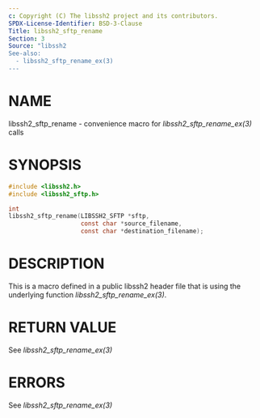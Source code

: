 ```yaml
---
c: Copyright (C) The libssh2 project and its contributors.
SPDX-License-Identifier: BSD-3-Clause
Title: libssh2_sftp_rename
Section: 3
Source: "libssh2
See-also:
  - libssh2_sftp_rename_ex(3)
---
```


# NAME

libssh2_sftp_rename - convenience macro for *libssh2_sftp_rename_ex(3)* calls

# SYNOPSIS

~~~c
#include <libssh2.h>
#include <libssh2_sftp.h>

int
libssh2_sftp_rename(LIBSSH2_SFTP *sftp,
                    const char *source_filename,
                    const char *destination_filename);
~~~

# DESCRIPTION

This is a macro defined in a public libssh2 header file that is using the
underlying function *libssh2_sftp_rename_ex(3)*.

# RETURN VALUE

See *libssh2_sftp_rename_ex(3)*

# ERRORS

See *libssh2_sftp_rename_ex(3)*
